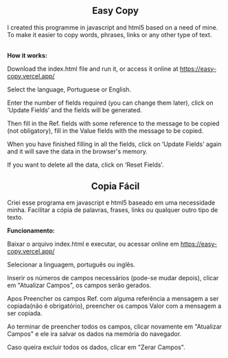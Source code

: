 # <h2 align="center">Easy Copy</h2>

I created this programme in javascript and html5 based on a need of mine. To make it easier to copy words, phrases, links or any other type of text.<br>

<strong><br>How it works:</strong><br>

Download the index.html file and run it, or access it online at https://easy-copy.vercel.app/ <br>

Select the language, Portuguese or English.<br>

Enter the number of fields required (you can change them later), click on ‘Update Fields’ and the fields will be generated.<br>

Then fill in the Ref. fields with some reference to the message to be copied (not obligatory), fill in the Value fields with the message to be copied.<br>

When you have finished filling in all the fields, click on ‘Update Fields’ again and it will save the data in the browser's memory.<br>

If you want to delete all the data, click on ‘Reset Fields’.<br>

<h2 align="center">Copia Fácil</h2>

Criei esse programa em javascript e html5 baseado em uma necessidade minha. Facilitar a cópia de palavras, frases, links ou qualquer outro tipo de texto.<br>

<strong>Funcionamento:</strong><br>

Baixar o arquivo index.html e executar, ou acessar online em https://easy-copy.vercel.app/ <br>

Selecionar a linguagem, português ou inglês.<br>

Inserir os números de campos necessários (pode-se mudar depois), clicar em "Atualizar Campos", os campos serão gerados.<br>

Apos Preencher os campos Ref. com alguma referência a mensagem a ser copiada(não é obrigatório), preencher os campos Valor com a mensagem a ser copiada.<br>

Ao terminar de preencher todos os campos, clicar novamente em "Atualizar Campos" e ele ira salvar os dados na memória do navegador.<br>

Caso queira excluir todos os dados, clicar em "Zerar Campos".<br><br>

